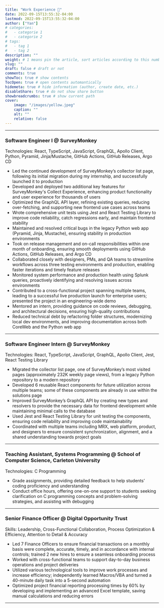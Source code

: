 ```yaml
---
title: "Work Experience 💼"
date: 2022-09-15T13:55:32-04:00
lastmod: 2022-09-15T13:55:32-04:00
author: ["Yan"]
# categories:
#   - categorie 1
#   - categorie 2
# tags:
#   - tag 1
#   - tag 2
description: ""
weight: # 1 means pin the article, sort articles according to this number
slug: ""
draft: false # draft or not
comments: true
showToc: true # show contents
TocOpen: true # open contents automantically
hidemeta: true # hide information (author, create date, etc.)
disableShare: true # do not show share button
showbreadcrumbs: true # show current path
cover:
    image: "/images/yellow.jpeg"
    caption: ""
    alt: ""
    relative: false
---
```


---

### Software Engineer I @ SurveyMonkey

Technologies: React, TypeScript, JavaScript, GraphQL, Apollo Client, Python, Pyramid, Jinja/Mustache, GitHub Actions, GitHub Releases, Argo CD

-   Led the continued development of SurveyMonkey’s collector list page, following its initial migration during my internship, and successfully launched it to production
-   Developed and deployed two additional key features for SurveyMonkey's Collect Experience, enhancing product functionality and user experience for thousands of users
-   Optimized the GraphQL API layer, refining existing queries, reducing over-fetching, and supporting new frontend use cases across teams
-   Wrote comprehensive unit tests using Jest and React Testing Library to improve code reliability, catch regressions early, and maintain frontend stability
-   Maintained and resolved critical bugs in the legacy Python web app (Pyramid, Jinja, Mustache), ensuring stability in production environments
-   Took on release management and on-call responsibilities within one month of onboarding, ensuring smooth deployments using GitHub Actions, GitHub Releases, and Argo CD
-   Collaborated closely with designers, PMs, and QA teams to streamline workflows across three testing environments and production, enabling faster iterations and timely feature releases
-   Monitored system performance and production health using Splunk queries, proactively identifying and resolving issues across environments
-   Contributed to a cross-functional project spanning multiple teams, leading to a successful live production launch for enterprise users; presented the project in an engineering-wide demo
-   Mentored an intern, providing guidance on code reviews, debugging, and architectural decisions, ensuring high-quality contributions
-   Reduced technical debt by refactoring folder structures, modernizing local dev environments, and improving documentation across both CoreWeb and the Python web app

---

### Software Engineer Intern @ SurveyMonkey

Technologies: React, TypeScript, JavaScript, GraphQL, Apollo Client, Jest, React Testing Library

-   Migrated the collector list page, one of SurveyMonkey’s most visited pages (approximately 232K weekly page views), from a legacy Python repository to a modern repository
-   Developed 6 reusable React components for future utilization across multiple teams; some of these components are already in use within the solutions page
-   Improved SurveyMonkey’s GraphQL API by creating new types and resolvers to provide the necessary data for frontend development while maintaining minimal calls to the database
-   Used Jest and React Testing Library for unit testing the components, ensuring code reliability and improving code maintainability
-   Coordinated with multiple teams including MRX, web platform, product, and designers to ensure consistent synchronization, alignment, and a shared understanding towards project goals

---

### Teaching Assistant, Systems Programming @ School of Computer Science, Carleton University

Technologies: C Programming

-   Grade assignments, providing detailed feedback to help students’ coding proficiency and understanding
-   Conduct office hours, offering one-on-one support to students seeking clarification on C programming concepts and problem-solving strategies, and assisting with debugging

---

### Senior Finance Officer @ Digital Opportunity Trust

Skills: Leadership, Cross-Functional Collaboration, Process Optimization & Efficiency, Attention to Detail & Accuracy

-   Led 7 Finance Officers to ensure financial transactions on a monthly basis were complete, accurate, timely, and in accordance with internal controls; trained 2 new hires to ensure a seamless onboarding process
-   Worked with cross-functional teams to support day-to-day business operations and project deliveries
-   Utilized various technological tools to improve work processes and increase efficiency; independently learned Macros/VBA and turned a 40-minute daily task into a 5-second automation
-   Optimized project financial reporting processing times by 60% by developing and implementing an advanced Excel template, saving manual calculations and reducing errors

---
